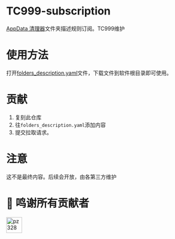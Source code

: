 # TC999-subscription
[AppData 清理器](https://github.com/TC999/AppDataCleaner)文件夹描述规则订阅。TC999维护

# 使用方法
打开[folders_description.yaml](folders_description.yaml)文件，下载文件到软件根目录即可使用。

# 贡献
1. 复刻此仓库
2. 往`folders_description.yaml`添加内容
3. 提交拉取请求。

# 注意
这不是最终内容。后续会开放，由各第三方维护

# 💝 鸣谢所有贡献者

<a href="https://github.com/pz328" title="pz328">
  <img src="https://avatars.githubusercontent.com/u/45734795?v=4" width="42;" alt="pz328"/>
</a>
